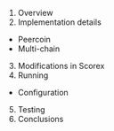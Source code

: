 1. Overview
2. Implementation details
  - Peercoin
  - Multi-chain
3. Modifications in Scorex
4. Running
  - Configuration
5. Testing
6. Conclusions